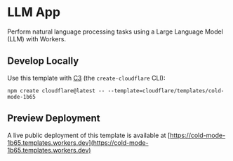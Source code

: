 # LLM App

Perform natural language processing tasks using a Large Language Model (LLM) with Workers.

## Develop Locally

Use this template with [C3](https://developers.cloudflare.com/pages/get-started/c3/) (the `create-cloudflare` CLI):

```
npm create cloudflare@latest -- --template=cloudflare/templates/cold-mode-1b65
```

## Preview Deployment

A live public deployment of this template is available at [https://cold-mode-1b65.templates.workers.dev](https://cold-mode-1b65.templates.workers.dev)
